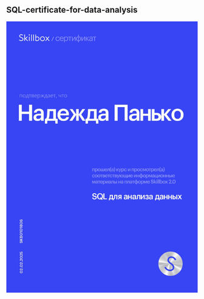 ## SQL-certificate-for-data-analysis

![](https://github.com/Nadezhda2024/SQL-certificate-for-data-analysis/blob/main/SQL-certificate%20for%20data%20analysis.png)
